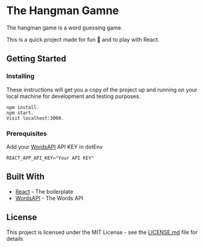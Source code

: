 # The Hangman Gamne

The hangman game is a word guessing game.

This is a quick project made for fun 🙂 and to play with React.

## Getting Started

### Installing

These instructions will get you a copy of the project up and running on your local machine for development and testing purposes.

```
npm install.
npm start.
Visit localhost:3000.
```

### Prerequisites

Add your [WordsAPI](https://www.wordsapi.com/) API KEY in dotEnv

```
REACT_APP_API_KEY="Your API KEY"
```

## Built With

* [React](https://reactjs.org/) - The boilerplate
* [WordsAPI](https://www.wordsapi.com/) - The Words API


## License

This project is licensed under the MIT License - see the [LICENSE.md](LICENSE.md) file for details
